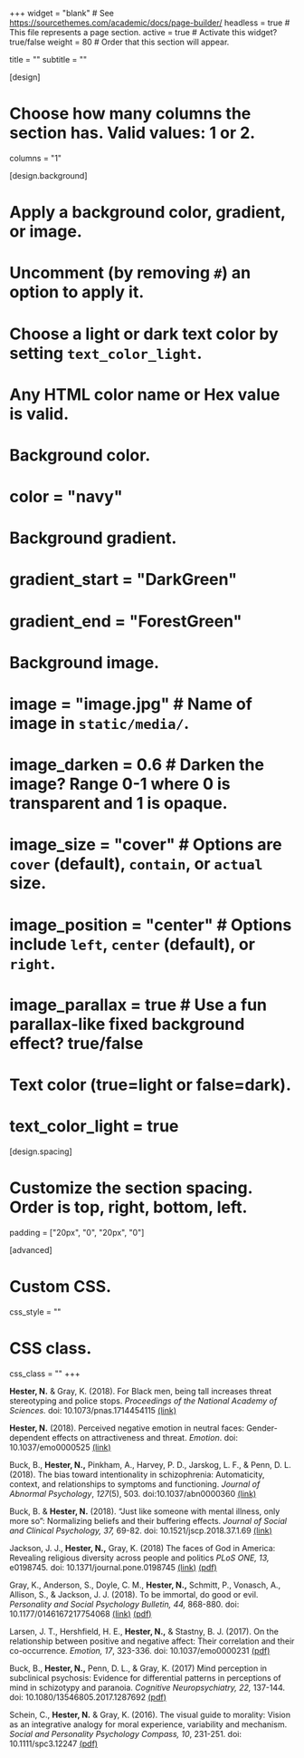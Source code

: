 +++
widget = "blank"  # See https://sourcethemes.com/academic/docs/page-builder/
headless = true  # This file represents a page section.
active = true  # Activate this widget? true/false
weight = 80  # Order that this section will appear.

title = ""
subtitle = ""

[design]
  # Choose how many columns the section has. Valid values: 1 or 2.
  columns = "1"

[design.background]
  # Apply a background color, gradient, or image.
  #   Uncomment (by removing `#`) an option to apply it.
  #   Choose a light or dark text color by setting `text_color_light`.
  #   Any HTML color name or Hex value is valid.

  # Background color.
  # color = "navy"
  
  # Background gradient.
  # gradient_start = "DarkGreen"
  # gradient_end = "ForestGreen"
  
  # Background image.
  # image = "image.jpg"  # Name of image in `static/media/`.
  # image_darken = 0.6  # Darken the image? Range 0-1 where 0 is transparent and 1 is opaque.
  # image_size = "cover"  #  Options are `cover` (default), `contain`, or `actual` size.
  # image_position = "center"  # Options include `left`, `center` (default), or `right`.
  # image_parallax = true  # Use a fun parallax-like fixed background effect? true/false
  
  # Text color (true=light or false=dark).
  # text_color_light = true

[design.spacing]
  # Customize the section spacing. Order is top, right, bottom, left.
  padding = ["20px", "0", "20px", "0"]

[advanced]
 # Custom CSS. 
 css_style = ""
 
 # CSS class.
 css_class = ""
+++


<p><strong>Hester, N.</strong> &amp; Gray, K. (2018). For Black men, being tall increases threat stereotyping and police stops. <em>Proceedings of the National Academy of Sciences.</em> doi: 10.1073/pnas.1714454115<em> </em><a href="http://www.pnas.org/content/early/2018/02/16/1714454115">(link)</a></p>
<p><strong>Hester, N.</strong> (2018). Perceived negative emotion in neutral faces: Gender-dependent effects on attractiveness and threat. <em>Emotion</em>. doi: 10.1037/emo0000525 <a href="http://psycnet.apa.org/doiLanding?doi=10.1037%2Femo0000525">(link)</a></p>
<p>Buck, B., <strong>Hester, N.,</strong> Pinkham, A., Harvey, P. D., Jarskog, L. F., &amp; Penn, D. L. (2018). The bias toward intentionality in schizophrenia: Automaticity, context, and relationships to symptoms and functioning. <i>Journal of Abnormal Psychology</i>, <i>127</i>(5), 503. doi:10.1037/abn0000360 <a href="http://psycnet.apa.org/doi/10.1037/abn0000360">(link)</a></p>
<p>Buck, B. &amp; <strong>Hester, N.</strong> (2018). “Just like someone with mental illness, only more so”: Normalizing beliefs and their buffering effects. <em>Journal of Social and Clinical Psychology, 37,</em> 69-82. doi: 10.1521/jscp.2018.37.1.69 <a href="https://guilfordjournals.com/doi/10.1521/jscp.2018.37.1.69">(link)</a></p>
<p>Jackson, J. J., <strong>Hester, N.,</strong> Gray, K. (2018) The faces of God in America: Revealing religious diversity across people and politics <em>PLoS ONE, 13, </em>e0198745<em>.</em> doi: 10.1371/journal.pone.0198745<em> </em><a href="http://journals.plos.org/plosone/article?id=10.1371/journal.pone.0198745">(link)</a> <a href="http://journals.plos.org/plosone/article/file?id=10.1371/journal.pone.0198745&amp;type=printable">(pdf)</a></p>
<p>Gray, K., Anderson, S., Doyle, C. M., <strong>Hester, N.,</strong> Schmitt, P., Vonasch, A., Allison, S., &amp; Jackson, J. J. (2018). To be immortal, do good or evil. <em>Personality and Social Psychology Bulletin, 44,</em> 868-880.<em> </em>doi: 10.1177/0146167217754068 <a href="http://journals.sagepub.com/doi/full/10.1177/0146167217754068">(link)</a> <a href="https://www.researchgate.net/profile/Joshua_Jackson3/publication/323181849_To_Be_Immortal_Do_Good_or_Evil/links/5a86f1c1a6fdcc6b1a3a87a5/To-Be-Immortal-Do-Good-or-Evil.pdf">(pdf)</a></p>
<p>Larsen, J. T., Hershfield, H. E., <strong>Hester, N.,</strong> &amp; Stastny, B. J. (2017). On the relationship between positive and negative affect: Their correlation and their co-occurrence. <em>Emotion, 17</em>, 323-336. doi: 10.1037/emo0000231 <a href="https://www.researchgate.net/profile/Hal_Hershfield/publication/307558544_Relationship_between_positive_and_negative_affect_1_On_the_relationship_between_positive_and_negative_affect_Their_correlation_and_their_co-occurrence/links/598c9565458515c333a9d1b5/Relationship-between-positive-and-negative-affect-1-On-the-relationship-between-positive-and-negative-affect-Their-correlation-and-their-co-occurrence.pdf">(pdf)</a></p>
<p>Buck, B., <strong>Hester, N.,</strong> Penn, D. L., &amp; Gray, K. (2017) Mind perception in subclinical psychosis: Evidence for differential patterns in perceptions of mind in schizotypy and paranoia. <em>Cognitive Neuropsychiatry, 22, </em>137-144. doi: 10.1080/13546805.2017.1287692 <a href="http://www.mpmlab.org/Mind%20perception%20and%20paranoia.pdf">(pdf)</a></p>
<p>Schein, C., <strong>Hester, N.</strong> &amp; Gray, K. (2016). The visual guide to morality: Vision as an integrative analogy for moral experience, variability and mechanism. <em>Social and Personality Psychology Compass, 10</em>, 231-251. doi: 10.1111/spc3.12247 <a href="http://www.mpmlab.org/The%20Visual%20Guide%20to%20Morality.pdf">(pdf)</a></p>

